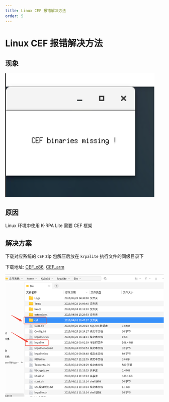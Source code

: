 ```yaml
---
title: Linux CEF 报错解决方法
order: 5
---
```


# Linux CEF 报错解决方法

## 现象

![cef 缺失](./assets/cef/image.png)

## 原因

Linux 环境中使用 K-RPA Lite 需要 CEF 框架

## 解决方案

下载对应系统的 `CEF` zip 包解压后放在 `krpalite` 执行文件的同级目录下

下载地址: [CEF_x86](https://download.krpalite.com:56780/cef/cef_x86.zip), [CEF_arm](https://download.krpalite.com:56780/cef/cef_arm.zip)

![cef 文件位置](./assets/cef/image2.png)
